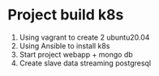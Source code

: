 # Project build k8s
1. Using vagrant to create 2 ubuntu20.04
2. Using Ansible to install k8s
3. Start project webapp + mongo db
4. Create slave data streaming postgresql